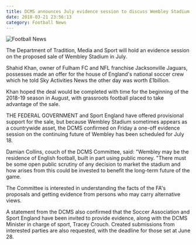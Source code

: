 ```yaml
---
title: DCMS announces July evidence session to discuss Wembley Stadium sale
date: 2018-03-21 23:56:13
category: Football News
---
```


![Football News](https://www.webhomelibrary.com/content/images/3.jpg)

The Department of Tradition, Media and Sport will hold an evidence session on the proposed sale of Wembley Stadium in July.

Shahid Khan, owner of Fulham FC and NFL franchise Jacksonville Jaguars, possesses made an offer for the house of England's national soccer crew which he told Sky Activities News the other day was worth £1billion.

Khan hoped the deal would be completed with time for the beginning of the 2018-19 season in August, with grassroots football placed to take advantage of the sale.

THE FEDERAL GOVERNMENT and Sport England have offered provisional support for the sale, but because Wembley Stadium sometimes appears as a countrywide asset, the DCMS confirmed on Friday a one-off evidence session on the continuing future of Wembley has been scheduled for July 18.

Damian Collins, couch of the DCMS Committee, said: "Wembley may be the residence of English football, built in part using public money.
"There must be some open public scrutiny of any decision to market the stadium and how arises from this could be invested to benefit the long-term future of the game.

The Committee is interested in understanding the facts of the FA's proposals and getting evidence from persons who may carry alternative views.

A statement from the DCMS also confirmed that the Soccer Association and Sport England have been invited to provide evidence, along with the DCMS Minister in charge of sport, Tracey Crouch.
Created submissions from interested parties are also requested, with the deadline for those set at June 28.
